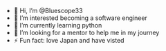 - 👋 Hi, I’m @Bluescope33
- 👀 I’m interested becoming a software engineer
- 🌱 I’m currently learning python
- 💞️ I’m looking for a mentor to help me in my journey
- ⚡ Fun fact: love Japan and have visted 

<!---
Bluescope33/Bluescope33 is a ✨ special ✨ repository because its `README.md` (this file) appears on your GitHub profile.
You can click the Preview link to take a look at your changes.
--->
